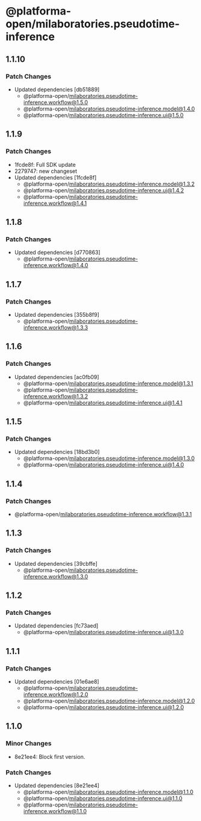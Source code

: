 # @platforma-open/milaboratories.pseudotime-inference

## 1.1.10

### Patch Changes

- Updated dependencies [db51889]
  - @platforma-open/milaboratories.pseudotime-inference.workflow@1.5.0
  - @platforma-open/milaboratories.pseudotime-inference.model@1.4.0
  - @platforma-open/milaboratories.pseudotime-inference.ui@1.5.0

## 1.1.9

### Patch Changes

- 1fcde8f: Full SDK update
- 2279747: new changeset
- Updated dependencies [1fcde8f]
  - @platforma-open/milaboratories.pseudotime-inference.model@1.3.2
  - @platforma-open/milaboratories.pseudotime-inference.ui@1.4.2
  - @platforma-open/milaboratories.pseudotime-inference.workflow@1.4.1

## 1.1.8

### Patch Changes

- Updated dependencies [d770863]
  - @platforma-open/milaboratories.pseudotime-inference.workflow@1.4.0

## 1.1.7

### Patch Changes

- Updated dependencies [355b8f9]
  - @platforma-open/milaboratories.pseudotime-inference.workflow@1.3.3

## 1.1.6

### Patch Changes

- Updated dependencies [ac0fb09]
  - @platforma-open/milaboratories.pseudotime-inference.model@1.3.1
  - @platforma-open/milaboratories.pseudotime-inference.workflow@1.3.2
  - @platforma-open/milaboratories.pseudotime-inference.ui@1.4.1

## 1.1.5

### Patch Changes

- Updated dependencies [18bd3b0]
  - @platforma-open/milaboratories.pseudotime-inference.model@1.3.0
  - @platforma-open/milaboratories.pseudotime-inference.ui@1.4.0

## 1.1.4

### Patch Changes

- @platforma-open/milaboratories.pseudotime-inference.workflow@1.3.1

## 1.1.3

### Patch Changes

- Updated dependencies [39cbffe]
  - @platforma-open/milaboratories.pseudotime-inference.workflow@1.3.0

## 1.1.2

### Patch Changes

- Updated dependencies [fc73aed]
  - @platforma-open/milaboratories.pseudotime-inference.ui@1.3.0

## 1.1.1

### Patch Changes

- Updated dependencies [01e6ae8]
  - @platforma-open/milaboratories.pseudotime-inference.workflow@1.2.0
  - @platforma-open/milaboratories.pseudotime-inference.model@1.2.0
  - @platforma-open/milaboratories.pseudotime-inference.ui@1.2.0

## 1.1.0

### Minor Changes

- 8e21ee4: Block first version.

### Patch Changes

- Updated dependencies [8e21ee4]
  - @platforma-open/milaboratories.pseudotime-inference.model@1.1.0
  - @platforma-open/milaboratories.pseudotime-inference.ui@1.1.0
  - @platforma-open/milaboratories.pseudotime-inference.workflow@1.1.0
